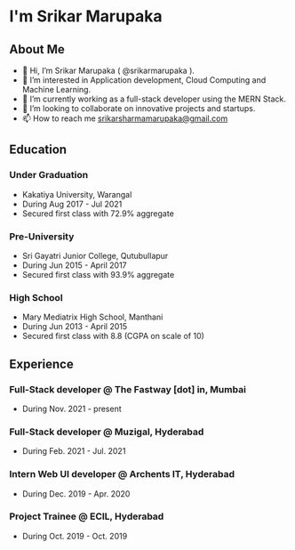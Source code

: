 # I'm Srikar Marupaka

## About Me

- 👋 Hi, I’m Srikar Marupaka ( @srikarmarupaka ).
- 👀 I’m interested in Application development, Cloud Computing and Machine Learning.
- 🌱 I’m currently working as a full-stack developer using the MERN Stack.
- 💞️ I’m looking to collaborate on innovative projects and startups.
- 📫 How to reach me srikarsharmamarupaka@gmail.com

## Education

   ### Under Graduation
   -  Kakatiya University, Warangal
   -  During Aug 2017 - Jul 2021
   -  Secured first class with 72.9% aggregate
   ### Pre-University
   -  Sri Gayatri Junior College, Qutubullapur
   -  During Jun 2015 - April 2017
   -  Secured first class with 93.9% aggregate
   ### High School
   -  Mary Mediatrix High School, Manthani
   -  During Jun 2013 - April 2015
   -  Secured first class with 8.8 (CGPA on scale of 10)

## Experience

   ### Full-Stack developer @ The Fastway [dot] in, Mumbai
   - During Nov. 2021 - present
    
   ### Full-Stack developer @ Muzigal, Hyderabad
   - During Feb. 2021 - Jul. 2021
    
   ### Intern Web UI developer @ Archents IT, Hyderabad
   - During Dec. 2019 - Apr. 2020
    
   ### Project Trainee @ ECIL, Hyderabad
   - During Oct. 2019 - Oct. 2019
    

<!---
srikarmarupaka/srikarmarupaka is a ✨ special ✨ repository because its `README.md` (this file) appears on your GitHub profile.
You can click the Preview link to take a look at your changes.
--->
